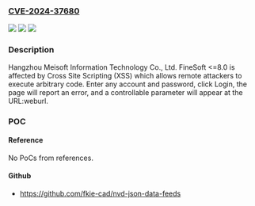 ### [CVE-2024-37680](https://cve.mitre.org/cgi-bin/cvename.cgi?name=CVE-2024-37680)
![](https://img.shields.io/static/v1?label=Product&message=n%2Fa&color=blue)
![](https://img.shields.io/static/v1?label=Version&message=n%2Fa&color=blue)
![](https://img.shields.io/static/v1?label=Vulnerability&message=n%2Fa&color=brighgreen)

### Description

Hangzhou Meisoft Information Technology Co., Ltd. FineSoft <=8.0 is affected by Cross Site Scripting (XSS) which allows remote attackers to execute arbitrary code. Enter any account and password, click Login, the page will report an error, and a controllable parameter will appear at the URL:weburl.

### POC

#### Reference
No PoCs from references.

#### Github
- https://github.com/fkie-cad/nvd-json-data-feeds

